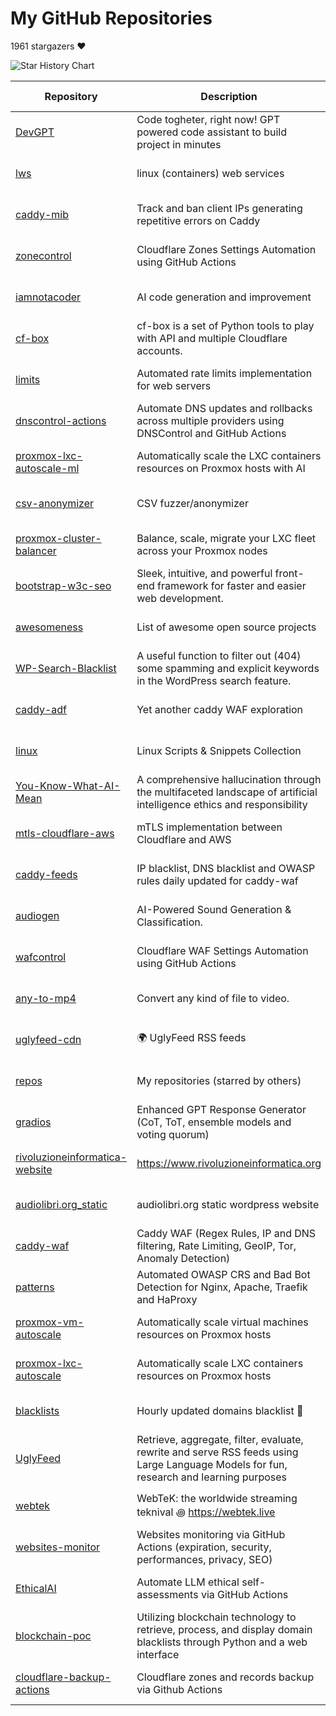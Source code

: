 # My GitHub Repositories

1961 stargazers ❤️

![Star History Chart](https://api.star-history.com/svg?repos=fabriziosalmi/caddy-waf,fabriziosalmi/patterns,fabriziosalmi/blacklists,fabriziosalmi/proxmox-vm-autoscale,fabriziosalmi/UglyFeed,fabriziosalmi/proxmox-lxc-autoscale,fabriziosalmi/DevGPT,fabriziosalmi/lws,fabriziosalmi/websites-monitor,fabriziosalmi/caddy-mib&type=Date&theme=dark)

| Repository | Description | Stars | Forks | Commits | Contributors | Last Update | Avg. Issue Resolution |
|---|---|---|---|---|---|---|---|
| [DevGPT](https://github.com/fabriziosalmi/DevGPT) | Code togheter, right now! GPT powered code assistant to build project in minutes | 65 | 6 | 37 | 1 | ![Last Update](https://img.shields.io/static/v1?label=&message=6%20hours%20ago&color=brightgreen&style=flat-square) | ![Avg. Issue Resolution](https://img.shields.io/static/v1?label=&message=No%20Issues&color=blue&style=flat-square) |
| [lws](https://github.com/fabriziosalmi/lws) | linux (containers) web services | 57 | 5 | 96 | 2 | ![Last Update](https://img.shields.io/static/v1?label=&message=3%20days%20ago&color=brightgreen&style=flat-square) | ![Avg. Issue Resolution](https://img.shields.io/static/v1?label=&message=No%20Issues&color=blue&style=flat-square) |
| [caddy-mib](https://github.com/fabriziosalmi/caddy-mib) | Track and ban client IPs generating repetitive errors on Caddy | 26 | 3 | 71 | 2 | ![Last Update](https://img.shields.io/static/v1?label=&message=20%20hours%20ago&color=brightgreen&style=flat-square) | ![Avg. Issue Resolution](https://img.shields.io/static/v1?label=&message=No%20Issues&color=blue&style=flat-square) |
| [zonecontrol](https://github.com/fabriziosalmi/zonecontrol) | Cloudflare Zones Settings Automation using GitHub Actions | 25 | 2 | 90 | 2 | ![Last Update](https://img.shields.io/static/v1?label=&message=2%20weeks%20ago&color=brightgreen&style=flat-square) | ![Avg. Issue Resolution](https://img.shields.io/static/v1?label=&message=No%20Issues&color=blue&style=flat-square) |
| [iamnotacoder](https://github.com/fabriziosalmi/iamnotacoder) | AI code generation and improvement | 24 | 1 | 109 | 1 | ![Last Update](https://img.shields.io/static/v1?label=&message=4%20days%20ago&color=brightgreen&style=flat-square) | ![Avg. Issue Resolution](https://img.shields.io/static/v1?label=&message=No%20Issues&color=blue&style=flat-square) |
| [cf-box](https://github.com/fabriziosalmi/cf-box) | cf-box is a set of Python tools to play with API and multiple Cloudflare accounts. | 20 | 3 | 66 | 3 | ![Last Update](https://img.shields.io/static/v1?label=&message=1%20weeks%20ago&color=brightgreen&style=flat-square) | ![Avg. Issue Resolution](https://img.shields.io/static/v1?label=&message=No%20Issues&color=blue&style=flat-square) |
| [limits](https://github.com/fabriziosalmi/limits) | Automated rate limits implementation for web servers | 16 | 2 | 41 | 1 | ![Last Update](https://img.shields.io/static/v1?label=&message=20%20hours%20ago&color=brightgreen&style=flat-square) | ![Avg. Issue Resolution](https://img.shields.io/static/v1?label=&message=No%20Issues&color=blue&style=flat-square) |
| [dnscontrol-actions](https://github.com/fabriziosalmi/dnscontrol-actions) | Automate DNS updates and rollbacks across multiple providers using DNSControl and GitHub Actions | 15 | 3 | 25 | 1 | ![Last Update](https://img.shields.io/static/v1?label=&message=1%20weeks%20ago&color=brightgreen&style=flat-square) | ![Avg. Issue Resolution](https://img.shields.io/static/v1?label=&message=No%20Issues&color=blue&style=flat-square) |
| [proxmox-lxc-autoscale-ml](https://github.com/fabriziosalmi/proxmox-lxc-autoscale-ml) | Automatically scale the LXC containers resources on Proxmox hosts with AI | 13 | 2 | 93 | 3 | ![Last Update](https://img.shields.io/static/v1?label=&message=1%20weeks%20ago&color=brightgreen&style=flat-square) | ![Avg. Issue Resolution](https://img.shields.io/static/v1?label=&message=No%20Issues&color=blue&style=flat-square) |
| [csv-anonymizer](https://github.com/fabriziosalmi/csv-anonymizer) | CSV fuzzer/anonymizer | 10 | 0 | 28 | 1 | ![Last Update](https://img.shields.io/static/v1?label=&message=1%20weeks%20ago&color=brightgreen&style=flat-square) | ![Avg. Issue Resolution](https://img.shields.io/static/v1?label=&message=No%20Issues&color=blue&style=flat-square) |
| [proxmox-cluster-balancer](https://github.com/fabriziosalmi/proxmox-cluster-balancer) | Balance, scale, migrate your LXC fleet across your Proxmox nodes | 6 | 2 | 21 | 1 | ![Last Update](https://img.shields.io/static/v1?label=&message=3%20weeks%20ago&color=brightgreen&style=flat-square) | ![Avg. Issue Resolution](https://img.shields.io/static/v1?label=&message=No%20Issues&color=blue&style=flat-square) |
| [bootstrap-w3c-seo](https://github.com/fabriziosalmi/bootstrap-w3c-seo) | Sleek, intuitive, and powerful front-end framework for faster and easier web development. | 5 | 2 | 3592 | 257 | ![Last Update](https://img.shields.io/static/v1?label=&message=1%20years%20ago&color=brightgreen&style=flat-square) | ![Avg. Issue Resolution](https://img.shields.io/static/v1?label=&message=No%20Issues&color=blue&style=flat-square) |
| [awesomeness](https://github.com/fabriziosalmi/awesomeness) | List of awesome open source projects | 4 | 0 | 28 | 1 | ![Last Update](https://img.shields.io/static/v1?label=&message=1%20months%20ago&color=brightgreen&style=flat-square) | ![Avg. Issue Resolution](https://img.shields.io/static/v1?label=&message=No%20Issues&color=blue&style=flat-square) |
| [WP-Search-Blacklist](https://github.com/fabriziosalmi/WP-Search-Blacklist) | A useful function to filter out (404) some spamming and explicit keywords in the WordPress search feature. | 3 | 3 | 8 | 1 | ![Last Update](https://img.shields.io/static/v1?label=&message=1%20years%20ago&color=brightgreen&style=flat-square) | ![Avg. Issue Resolution](https://img.shields.io/static/v1?label=&message=No%20Issues&color=blue&style=flat-square) |
| [caddy-adf](https://github.com/fabriziosalmi/caddy-adf) | Yet another caddy WAF exploration | 3 | 0 | 100 | 1 | ![Last Update](https://img.shields.io/static/v1?label=&message=3%20days%20ago&color=brightgreen&style=flat-square) | ![Avg. Issue Resolution](https://img.shields.io/static/v1?label=&message=No%20Issues&color=blue&style=flat-square) |
| [linux](https://github.com/fabriziosalmi/linux) | Linux Scripts & Snippets Collection | 3 | 0 | 86 | 1 | ![Last Update](https://img.shields.io/static/v1?label=&message=2%20weeks%20ago&color=brightgreen&style=flat-square) | ![Avg. Issue Resolution](https://img.shields.io/static/v1?label=&message=No%20Issues&color=blue&style=flat-square) |
| [You-Know-What-AI-Mean](https://github.com/fabriziosalmi/You-Know-What-AI-Mean) | A comprehensive hallucination through the multifaceted landscape of artificial intelligence ethics and responsibility | 3 | 0 | 135 | 2 | ![Last Update](https://img.shields.io/static/v1?label=&message=5%20months%20ago&color=brightgreen&style=flat-square) | ![Avg. Issue Resolution](https://img.shields.io/static/v1?label=&message=No%20Issues&color=blue&style=flat-square) |
| [mtls-cloudflare-aws](https://github.com/fabriziosalmi/mtls-cloudflare-aws) | mTLS implementation between Cloudflare and AWS | 2 | 1 | 45 | 1 | ![Last Update](https://img.shields.io/static/v1?label=&message=1%20weeks%20ago&color=brightgreen&style=flat-square) | ![Avg. Issue Resolution](https://img.shields.io/static/v1?label=&message=No%20Issues&color=blue&style=flat-square) |
| [caddy-feeds](https://github.com/fabriziosalmi/caddy-feeds) | IP blacklist, DNS blacklist and OWASP rules daily updated for caddy-waf | 2 | 0 | 61 | 2 | ![Last Update](https://img.shields.io/static/v1?label=&message=1%20months%20ago&color=brightgreen&style=flat-square) | ![Avg. Issue Resolution](https://img.shields.io/static/v1?label=&message=No%20Issues&color=blue&style=flat-square) |
| [audiogen](https://github.com/fabriziosalmi/audiogen) | AI-Powered Sound Generation & Classification. | 1 | 1 | 13 | 1 | ![Last Update](https://img.shields.io/static/v1?label=&message=2%20weeks%20ago&color=brightgreen&style=flat-square) | ![Avg. Issue Resolution](https://img.shields.io/static/v1?label=&message=No%20Issues&color=blue&style=flat-square) |
| [wafcontrol](https://github.com/fabriziosalmi/wafcontrol) | Cloudflare WAF Settings Automation using GitHub Actions | 1 | 1 | 59 | 1 | ![Last Update](https://img.shields.io/static/v1?label=&message=1%20months%20ago&color=brightgreen&style=flat-square) | ![Avg. Issue Resolution](https://img.shields.io/static/v1?label=&message=No%20Issues&color=blue&style=flat-square) |
| [any-to-mp4](https://github.com/fabriziosalmi/any-to-mp4) | Convert any kind of file to video. | 1 | 1 | 147 | 2 | ![Last Update](https://img.shields.io/static/v1?label=&message=6%20months%20ago&color=brightgreen&style=flat-square) | ![Avg. Issue Resolution](https://img.shields.io/static/v1?label=&message=No%20Issues&color=blue&style=flat-square) |
| [uglyfeed-cdn](https://github.com/fabriziosalmi/uglyfeed-cdn) | 🌍 UglyFeed RSS feeds | 1 | 0 | 630 | 2 | ![Last Update](https://img.shields.io/static/v1?label=&message=16%20hours%20ago&color=brightgreen&style=flat-square) | ![Avg. Issue Resolution](https://img.shields.io/static/v1?label=&message=No%20Issues&color=blue&style=flat-square) |
| [repos](https://github.com/fabriziosalmi/repos) | My repositories (starred by others) | 1 | 0 | 409 | 2 | ![Last Update](https://img.shields.io/static/v1?label=&message=20%20hours%20ago&color=brightgreen&style=flat-square) | ![Avg. Issue Resolution](https://img.shields.io/static/v1?label=&message=No%20Issues&color=blue&style=flat-square) |
| [gradios](https://github.com/fabriziosalmi/gradios) | Enhanced GPT Response Generator (CoT, ToT, ensemble models and voting quorum) | 1 | 0 | 5 | 1 | ![Last Update](https://img.shields.io/static/v1?label=&message=2%20weeks%20ago&color=brightgreen&style=flat-square) | ![Avg. Issue Resolution](https://img.shields.io/static/v1?label=&message=No%20Issues&color=blue&style=flat-square) |
| [rivoluzioneinformatica-website](https://github.com/fabriziosalmi/rivoluzioneinformatica-website) | https://www.rivoluzioneinformatica.org | 1 | 0 | 41 | 1 | ![Last Update](https://img.shields.io/static/v1?label=&message=5%20months%20ago&color=brightgreen&style=flat-square) | ![Avg. Issue Resolution](https://img.shields.io/static/v1?label=&message=No%20Issues&color=blue&style=flat-square) |
| [audiolibri.org_static](https://github.com/fabriziosalmi/audiolibri.org_static) | audiolibri.org static wordpress website | 1 | 0 | 17 | 1 | ![Last Update](https://img.shields.io/static/v1?label=&message=1%20years%20ago&color=brightgreen&style=flat-square) | ![Avg. Issue Resolution](https://img.shields.io/static/v1?label=&message=No%20Issues&color=blue&style=flat-square) |
| [caddy-waf](https://github.com/fabriziosalmi/caddy-waf) | Caddy WAF (Regex Rules, IP and DNS filtering, Rate Limiting, GeoIP, Tor, Anomaly Detection) | 455 | 16 | 570 | 4 | ![Last Update](https://img.shields.io/static/v1?label=&message=50%20minutes%20ago&color=brightgreen&style=flat-square) | ![Avg. Issue Resolution](https://img.shields.io/static/v1?label=&message=1d%2017h%2030m%202s&color=blue&style=flat-square) |
| [patterns](https://github.com/fabriziosalmi/patterns) | Automated OWASP CRS and Bad Bot Detection for Nginx, Apache, Traefik and HaProxy | 258 | 3 | 261 | 5 | ![Last Update](https://img.shields.io/static/v1?label=&message=5%20days%20ago&color=brightgreen&style=flat-square) | ![Avg. Issue Resolution](https://img.shields.io/static/v1?label=&message=6d%2015h%2039m%2016s&color=blue&style=flat-square) |
| [proxmox-vm-autoscale](https://github.com/fabriziosalmi/proxmox-vm-autoscale) | Automatically scale virtual machines resources on Proxmox hosts | 228 | 14 | 109 | 5 | ![Last Update](https://img.shields.io/static/v1?label=&message=15%20hours%20ago&color=brightgreen&style=flat-square) | ![Avg. Issue Resolution](https://img.shields.io/static/v1?label=&message=16d%206h%208m%2036s&color=blue&style=flat-square) |
| [proxmox-lxc-autoscale](https://github.com/fabriziosalmi/proxmox-lxc-autoscale) | Automatically scale LXC containers resources on Proxmox hosts | 177 | 6 | 630 | 2 | ![Last Update](https://img.shields.io/static/v1?label=&message=15%20hours%20ago&color=brightgreen&style=flat-square) | ![Avg. Issue Resolution](https://img.shields.io/static/v1?label=&message=18d%2013h%2057m%2012s&color=blue&style=flat-square) |
| [blacklists](https://github.com/fabriziosalmi/blacklists) | Hourly updated domains blacklist 🚫  | 250 | 14 | 28064 | 4 | ![Last Update](https://img.shields.io/static/v1?label=&message=42%20minutes%20ago&color=brightgreen&style=flat-square) | ![Avg. Issue Resolution](https://img.shields.io/static/v1?label=&message=29d%2014h%205m%2040s&color=blue&style=flat-square) |
| [UglyFeed](https://github.com/fabriziosalmi/UglyFeed) | Retrieve, aggregate, filter, evaluate, rewrite and serve RSS feeds using Large Language Models for fun, research and learning purposes | 224 | 8 | 842 | 3 | ![Last Update](https://img.shields.io/static/v1?label=&message=2%20hours%20ago&color=brightgreen&style=flat-square) | ![Avg. Issue Resolution](https://img.shields.io/static/v1?label=&message=44d%2020h%2047m%2038s&color=blue&style=flat-square) |
| [webtek](https://github.com/fabriziosalmi/webtek) | WebTeK: the worldwide streaming teknival ꩜ https://webtek.live | 8 | 4 | 500 | 6 | ![Last Update](https://img.shields.io/static/v1?label=&message=1%20weeks%20ago&color=brightgreen&style=flat-square) | ![Avg. Issue Resolution](https://img.shields.io/static/v1?label=&message=266d%201h%2023m%203s&color=blue&style=flat-square) |
| [websites-monitor](https://github.com/fabriziosalmi/websites-monitor) | Websites monitoring via GitHub Actions (expiration, security, performances, privacy, SEO) | 43 | 17 | 779 | 3 | ![Last Update](https://img.shields.io/static/v1?label=&message=17%20hours%20ago&color=brightgreen&style=flat-square) | ![Avg. Issue Resolution](https://img.shields.io/static/v1?label=&message=298d%204h%2023m%2011s&color=blue&style=flat-square) |
| [EthicalAI](https://github.com/fabriziosalmi/EthicalAI) | Automate LLM ethical self-assessments via GitHub Actions | 6 | 1 | 60 | 2 | ![Last Update](https://img.shields.io/static/v1?label=&message=1%20weeks%20ago&color=brightgreen&style=flat-square) | ![Avg. Issue Resolution](https://img.shields.io/static/v1?label=&message=399d%2013h%2022s&color=blue&style=flat-square) |
| [blockchain-poc](https://github.com/fabriziosalmi/blockchain-poc) | Utilizing blockchain technology to retrieve, process, and display domain blacklists through Python and a web interface | 1 | 0 | 16 | 1 | ![Last Update](https://img.shields.io/static/v1?label=&message=2%20weeks%20ago&color=brightgreen&style=flat-square) | ![Avg. Issue Resolution](https://img.shields.io/static/v1?label=&message=506d%201h%2059m%2041s&color=blue&style=flat-square) |
| [cloudflare-backup-actions](https://github.com/fabriziosalmi/cloudflare-backup-actions) | Cloudflare zones and records backup via Github Actions | 1 | 1 | 12 | 1 | ![Last Update](https://img.shields.io/static/v1?label=&message=2%20weeks%20ago&color=brightgreen&style=flat-square) | ![Avg. Issue Resolution](https://img.shields.io/static/v1?label=&message=538d%205h%206m%2011s&color=blue&style=flat-square) |
